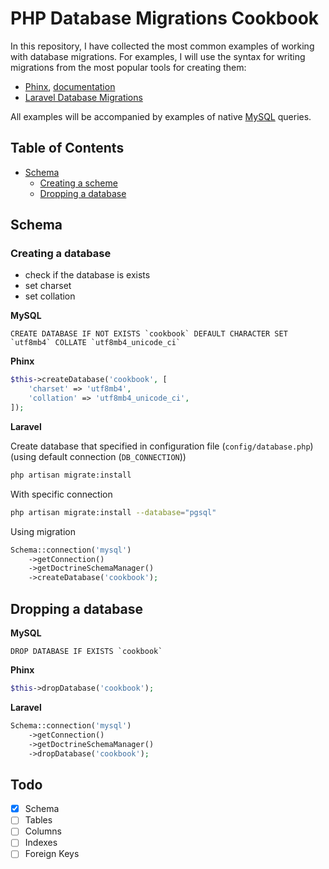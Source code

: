 # PHP Database Migrations Cookbook

In this repository, I have collected the most common examples of working with database migrations. For examples, I will use the syntax for writing migrations from the most popular tools for creating them:

* [Phinx](https://phinx.org/),  [documentation](http://docs.phinx.org/en/latest/)
* [Laravel Database Migrations](https://laravel.com/docs/master/migrations)

All examples will be accompanied by examples of native [MySQL](https://www.mysql.com/) queries.

## Table of Contents

* [Schema](#schema)
    * [Creating a scheme](#creating-a-database)
    * [Dropping a database](#dropping-a-database)

## Schema

### Creating a database

* check if the database is exists
* set charset
* set collation

**MySQL**

```mysql
CREATE DATABASE IF NOT EXISTS `cookbook` DEFAULT CHARACTER SET `utf8mb4` COLLATE `utf8mb4_unicode_ci`
```

**Phinx**

```php
$this->createDatabase('cookbook', [
    'charset' => 'utf8mb4',
    'collation' => 'utf8mb4_unicode_ci',
]);
```

**Laravel**

Create database that specified in configuration file (`config/database.php`) (using default connection (`DB_CONNECTION`))

```bash
php artisan migrate:install
```

With specific connection

```bash
php artisan migrate:install --database="pgsql"
```

Using migration

```php
Schema::connection('mysql')
    ->getConnection()
    ->getDoctrineSchemaManager()
    ->createDatabase('cookbook');
```

## Dropping a database

**MySQL**

```mysql
DROP DATABASE IF EXISTS `cookbook`
```

**Phinx**

```php
$this->dropDatabase('cookbook');
```

**Laravel**

```php
Schema::connection('mysql')
    ->getConnection()
    ->getDoctrineSchemaManager()
    ->dropDatabase('cookbook');
```

## Todo

- [x] Schema
- [ ] Tables
- [ ] Columns
- [ ] Indexes
- [ ] Foreign Keys
